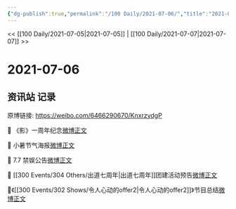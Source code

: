 ```yaml
---
{"dg-publish":true,"permalink":"/100 Daily/2021-07-06/","title":"2021-07-06","created":"2023-04-09T22:22:29.132+08:00","updated":"2023-04-09T22:23:03.865+08:00"}
---
```



<< [[100 Daily/2021-07-05\|2021-07-05]] | [[100 Daily/2021-07-07\|2021-07-07]] >>

# 2021-07-06

## 资讯站 记录

原博链接: https://weibo.com/6466290670/KnxrzydgP

🌟 《影》一周年纪念[微博正文](https://m.weibo.cn/6466290670/4655878290541234)

🌟 小暑节气海报[微博正文](https://m.weibo.cn/6466290670/4656095832053989)

🌟 7.7 禁娱公告[微博正文](https://m.weibo.cn/6466290670/4656024646584940)

🌟 [[300 Events/304 Others/出道七周年\|出道七周年]]团建活动预告[微博正文](https://m.weibo.cn/6466290670/4656044150102083)

🌟《[[300 Events/302 Shows/令人心动的offer2\|令人心动的offer2]]》节目总结[微博正文](https://m.weibo.cn/6466290670/4655920035925354)
